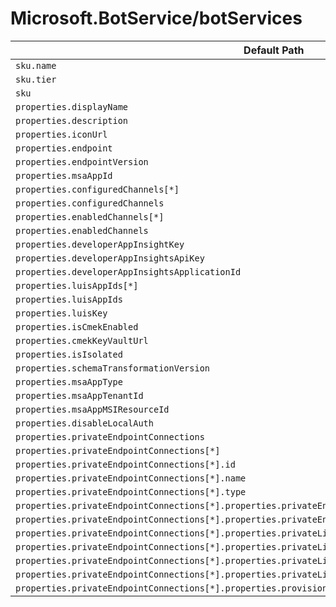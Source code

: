 # Microsoft.BotService/botServices

| Default Path | Alias |
|---|---|
| `sku.name` | `Microsoft.BotService/botServices/sku.name` |
| `sku.tier` | `Microsoft.BotService/botServices/sku.tier` |
| `sku` | `Microsoft.BotService/botServices/sku` |
| `properties.displayName` | `Microsoft.BotService/botServices/displayName` |
| `properties.description` | `Microsoft.BotService/botServices/description` |
| `properties.iconUrl` | `Microsoft.BotService/botServices/iconUrl` |
| `properties.endpoint` | `Microsoft.BotService/botServices/endpoint` |
| `properties.endpointVersion` | `Microsoft.BotService/botServices/endpointVersion` |
| `properties.msaAppId` | `Microsoft.BotService/botServices/msaAppId` |
| `properties.configuredChannels[*]` | `Microsoft.BotService/botServices/configuredChannels[*]` |
| `properties.configuredChannels` | `Microsoft.BotService/botServices/configuredChannels` |
| `properties.enabledChannels[*]` | `Microsoft.BotService/botServices/enabledChannels[*]` |
| `properties.enabledChannels` | `Microsoft.BotService/botServices/enabledChannels` |
| `properties.developerAppInsightKey` | `Microsoft.BotService/botServices/developerAppInsightKey` |
| `properties.developerAppInsightsApiKey` | `Microsoft.BotService/botServices/developerAppInsightsApiKey` |
| `properties.developerAppInsightsApplicationId` | `Microsoft.BotService/botServices/developerAppInsightsApplicationId` |
| `properties.luisAppIds[*]` | `Microsoft.BotService/botServices/luisAppIds[*]` |
| `properties.luisAppIds` | `Microsoft.BotService/botServices/luisAppIds` |
| `properties.luisKey` | `Microsoft.BotService/botServices/luisKey` |
| `properties.isCmekEnabled` | `Microsoft.BotService/botServices/isCmekEnabled` |
| `properties.cmekKeyVaultUrl` | `Microsoft.BotService/botServices/cmekKeyVaultUrl` |
| `properties.isIsolated` | `Microsoft.BotService/botServices/isIsolated` |
| `properties.schemaTransformationVersion` | `Microsoft.BotService/botServices/schemaTransformationVersion` |
| `properties.msaAppType` | `Microsoft.BotService/botServices/msaAppType` |
| `properties.msaAppTenantId` | `Microsoft.BotService/botServices/msaAppTenantId` |
| `properties.msaAppMSIResourceId` | `Microsoft.BotService/botServices/msaAppMSIResourceId` |
| `properties.disableLocalAuth` | `Microsoft.BotService/botServices/disableLocalAuth` |
| `properties.privateEndpointConnections` | `Microsoft.BotService/botServices/privateEndpointConnections` |
| `properties.privateEndpointConnections[*]` | `Microsoft.BotService/botServices/privateEndpointConnections[*]` |
| `properties.privateEndpointConnections[*].id` | `Microsoft.BotService/botServices/privateEndpointConnections[*].id` |
| `properties.privateEndpointConnections[*].name` | `Microsoft.BotService/botServices/privateEndpointConnections[*].name` |
| `properties.privateEndpointConnections[*].type` | `Microsoft.BotService/botServices/privateEndpointConnections[*].type` |
| `properties.privateEndpointConnections[*].properties.privateEndpoint` | `Microsoft.BotService/botServices/privateEndpointConnections[*].privateEndpoint` |
| `properties.privateEndpointConnections[*].properties.privateEndpoint.id` | `Microsoft.BotService/botServices/privateEndpointConnections[*].privateEndpoint.id` |
| `properties.privateEndpointConnections[*].properties.privateLinkServiceConnectionState` | `Microsoft.BotService/botServices/privateEndpointConnections[*].privateLinkServiceConnectionState` |
| `properties.privateEndpointConnections[*].properties.privateLinkServiceConnectionState.status` | `Microsoft.BotService/botServices/privateEndpointConnections[*].privateLinkServiceConnectionState.status` |
| `properties.privateEndpointConnections[*].properties.privateLinkServiceConnectionState.description` | `Microsoft.BotService/botServices/privateEndpointConnections[*].privateLinkServiceConnectionState.description` |
| `properties.privateEndpointConnections[*].properties.privateLinkServiceConnectionState.actionsRequired` | `Microsoft.BotService/botServices/privateEndpointConnections[*].privateLinkServiceConnectionState.actionsRequired` |
| `properties.privateEndpointConnections[*].properties.provisioningState` | `Microsoft.BotService/botServices/privateEndpointConnections[*].provisioningState` |

